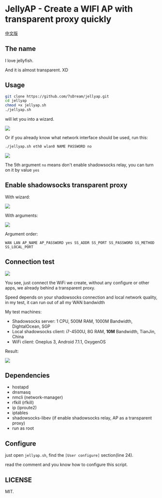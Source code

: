 # JellyAP - Create a WIFI AP with transparent proxy quickly

[中文版](https://github.com/7sDream/jellyap/blob/master/README.zh.md)

## The name

I love jellyfish.

And it is almost transparent. XD

## Usage

```bash
git clone https://github.com/7sDream/jellyap.git
cd jellyap
chmod +x jellyap.sh
./jellyap.sh
```

will let you into a wizard.

![][normal]

Or if you already know what network interface should be used, run this:

```bash
./jellyap.sh eth0 wlan0 NAME PASSWORD no
```

![][normal-no-wizard]

The 5th argument `no` means don't enable shadowsocks relay, you can turn on it by value `yes`

## Enable shadowsocks transparent proxy

With wizard:

![][with-ss]

With arguments:

![][with-ss-no-wizard]

Argument order:

`WAN LAN AP_NAME AP_PASSWORD yes SS_ADDR SS_PORT SS_PASSWORD SS_METHOD SS_LOCAL_PORT`

## Connection test

![][android-connection-test]

You see, just connect the WiFi we create, without any configure or other apps, we already behind a transparent proxy.

Speed depends on your shadowsocks connection and local network quality, in my test, it can run out of all my WAN bandwidth

My test machines:

- Shadowsocks server: 1 CPU, 500M RAM, 1000M Bandwidth, DightalOcean, SGP
- Local shadowsocks client: i7-4500U, 8G RAM, **10M** Bandwidth, TianJin, China
- WiFi client: Oneplus 3, Android 7.1.1, OxygenOS

Result:

![][speed-test]

## Dependencies

- hostapd
- dnsmasq
- nmcli (network-manager)
- rfkill (rfkill)
- ip (iproute2)
- iptables
- shadowsocks-libev (if enable shadowsocks relay, AP as a transparent proxy)
- run as root

## Configure

just open `jellyap.sh`, find the `[User configure]` section(line 24).

read the comment and you know how to configure this script.

## LICENSE

MIT.


[normal]: http://rikka-10066868.image.myqcloud.com/1f0d8f22-4d3b-4023-bcdb-f17c1ba348aa.gif
[with-ss]: http://rikka-10066868.image.myqcloud.com/1a3e6dae-03b0-47c2-8bbf-e6c8df1e1862.gif
[normal-no-wizard]: http://rikka-10066868.image.myqcloud.com/21be867f-f5ad-4e62-9aba-50232a677df3.gif
[with-ss-no-wizard]: http://rikka-10066868.image.myqcloud.com/497105c4-43a9-4279-9070-3397e0b7c374.gif
[android-connection-test]: http://rikka-10066868.image.myqcloud.com/c982f4c8-fafb-4f49-bc32-31b61d9ffe3b.gif
[speed-test]: http://rikka-10066868.image.myqcloud.com/cb8f9b31-4a6c-49ba-94ec-491e430af74e.gif
